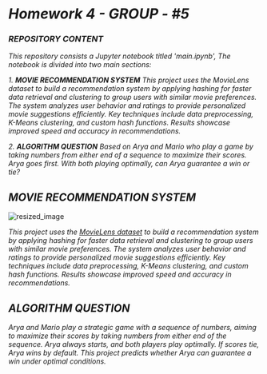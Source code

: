 #  *Homework 4 - GROUP - #5*


### *REPOSITORY CONTENT*

*This repository consists a Jupyter notebook titled 'main.ipynb', The notebook is divided into two main sections:*

*1. __MOVIE RECOMMENDATION SYSTEM__ This project uses the MovieLens dataset to build a recommendation system by applying hashing for faster data retrieval and clustering to group users with similar movie preferences. The system analyzes user behavior and ratings to provide personalized movie suggestions efficiently. Key techniques include data preprocessing, K-Means clustering, and custom hash functions. Results showcase improved speed and accuracy in recommendations.*

*2. __ALGORITHM QUESTION__ Based on Arya and Mario who play a game by taking numbers from either end of a sequence to maximize their scores. Arya goes first. With both playing optimally, can Arya guarantee a win or tie?*


## *__MOVIE RECOMMENDATION SYSTEM__*


  ![resized_image](https://github.com/user-attachments/assets/887eb4cc-e54f-4ca3-9405-894944fb69b1)

*This project uses the [MovieLens dataset](https://www.kaggle.com/datasets/grouplens/movielens-20m-dataset?) to build a recommendation system by applying hashing for faster data retrieval and clustering to group users with similar movie preferences. The system analyzes user behavior and ratings to provide personalized movie suggestions efficiently. Key techniques include data preprocessing, K-Means clustering, and custom hash functions. Results showcase improved speed and accuracy in recommendations.*

## *ALGORITHM QUESTION*

*Arya and Mario play a strategic game with a sequence of numbers, aiming to maximize their scores by taking numbers from either end of the sequence. Arya always starts, and both players play optimally. If scores tie, Arya wins by default. This project predicts whether Arya can guarantee a win under optimal conditions.*













